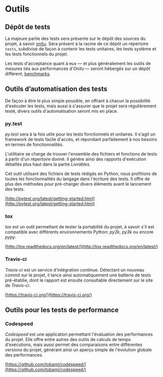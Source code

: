 # Outils

## Dépôt de tests

La majeure partie des tests sera présente sur le dépôt des sources du projet, à savoir [onitu](https://github.com/onitu/onitu). Sera présent à la racine de ce dépôt un répertoire `tests`, subdivisé de façon à contenir les tests unitaires, les tests système et les tests fonctionnels du projet.

Les tests d'acceptance quant à eux — et plus généralement les outils de mesures liés aux performances d'*Onitu* — seront hébergés sur un dépôt différent, [benchmarks](https://github.com/onitu/benchmarks).


## Outils d’automatisation des tests

De façon à être le plus simple possible, en offrant à chacun la possibilité d'exécuter les tests, mais aussi à s'assurer que le projet sera régulièrement testé, divers outils d'automatisation seront mis en place.

### py.test

*py.test* sera à la fois utile pour les tests fonctionnels et unitaires. Il s'agit un framework de tests facile d'accès, et répondant parfaitement à nos besoins en termes de fonctionnalités.

L'utilitaire se charge de trouver l'ensemble des fichiers et fonctions de tests à partir d'un répertoire donné. Il génère ainsi des rapports d'exécution détaillés plus haut dans la partie *Livrables*.

Cet outil utilisant des fichiers de tests rédigés en Python, nous profitions de toutes les fonctionnalités du langage dans l'écriture des tests. Il offre de plus des méthodes pour pré-charger divers éléments avant le lancement des tests.

[http://pytest.org/latest/getting-started.html](http://pytest.org/latest/getting-started.html)

### tox

*tox* est un outil permettant de tester la portabilité du projet, à savoir s'il est compatible avec différents environnements Python: *py2k*, *py3k* ou encore *pypy*.

[http://tox.readthedocs.org/en/latest/](http://tox.readthedocs.org/en/latest/)

### Travis-ci

*Travis-ci* est un service d'intégration continue. Détectant un nouveau *commit* sur le projet, il lance ainsi automatiquement une batterie de tests pré-établie, dont le rapport est ensuite consultable directement sur le site de *Travis-ci*.

[https://travis-ci.org/](https://travis-ci.org/)


## Outils pour les tests de performance

### Codespeed

*Codespeed* est une application permettant l'évaluation des performances du projet. Elle offre entre autres des outils de calculs de temps d'exécutions, mais aussi permet des comparaisons entre différentes versions du projet, générant ainsi un aperçu simple de l'évolution globale des performances.

[https://github.com/tobami/codespeed/](https://github.com/tobami/codespeed/)
